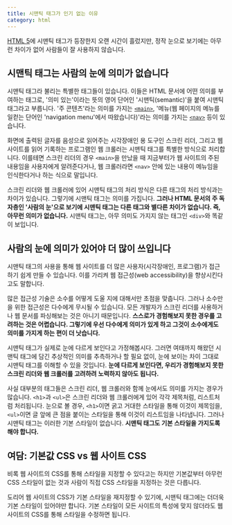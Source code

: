 ```yaml
---
title: 시맨틱 태그가 인기 없는 이유
category: html
---
```


[HTML 5][html5]에 시맨틱 태그가 등장한지 오랜 시간이 흘렀지만, 정작 눈으로 보기에는 아무런 차이가 없어 사람들이 잘 사용하지 않습니다.

## 시맨틱 태그는 사람의 눈에 의미가 없습니다

시맨틱 태그라 불리는 특별한 태그들이 있습니다. 이들은 HTML 문서에 어떤 의미를 부여하는 태그로, '의미 있는'이라는 뜻의 영어 단어인 '시맨틱(semantic)'을 붙여 시맨틱 태그라고 부릅니다. '주 콘텐츠'라는 의미를 가지는 [`<main>`][main-element], '메뉴(웹 페이지의 메뉴를 일컫는 단어인 'navigation menu'에서 따왔습니다)'라는 의미를 가지는 [`<nav>`][nav-element] 등이 있습니다.

화면에 출력된 글자를 음성으로 읽어주는 시각장애인 용 도구인 스크린 리더, 그리고 웹 사이트를 읽어 기록하는 프로그램인 웹 크롤러는 시맨틱 태그를 특별한 방식으로 처리합니다. 이를테면 스크린 리더의 경우 `<main>`을 만났을 때 지금부터가 웹 사이트의 주된 내용임을 사용자에게 알려준다거나, 웹 크롤러라면 `<nav>` 안에 있는 내용이 메뉴임을 인식한다거나 하는 식으로 말입니다.

스크린 리더와 웹 크롤러에 있어 시맨틱 태그의 처리 방식은 다른 태그의 처리 방식과는 차이가 있습니다. 그렇기에 시맨틱 태그는 의미를 가집니다. **그러나 HTML 문서의 주 독자층인 '사람의 눈'으로 보기에 시맨틱 태그는 다른 태그와 별다른 차이가 없습니다. 즉, 아무런 의미가 없습니다.** 시맨틱 태그는, 아무 의미도 가지지 않는 태그인 `<div>`와 똑같이 보입니다.

[html5]: https://developer.mozilla.org/docs/Web/Guide/HTML/HTML5

[main-element]: https://developer.mozilla.org/docs/Web/HTML/Element/main

[nav-element]: https://developer.mozilla.org/docs/Web/HTML/Element/nav

## 사람의 눈에 의미가 있어야 더 많이 쓰입니다

시맨틱 태그의 사용을 통해 웹 사이트를 더 많은 사용자(시각장애인, 프로그램)가 접근하기 쉽게 만들 수 있습니다. 이를 가리켜 웹 접근성(web accessibility)을 향상시킨다고도 말합니다.

많은 접근성 기술은 소수를 어떻게 도울 지에 대해서만 초점을 맞춥니다. 그러나 소수만을 위한 접근성은 다수에게 무시될 수 있습니다. 모든 개발자가 스크린 리더를 사용하거나 웹 문서를 파싱해보는 것은 아니기 때문입니다. **스스로가 경험해보지 못한 경우를 고려하는 것은 어렵습니다. 그렇기에 우선 다수에게 의미가 있게 하고 그것이 소수에게도 의미를 가지게 하는 편이 더 낫습니다.**

시맨틱 태그가 실제로 눈에 다르게 보인다고 가정해봅시다. 그러면 여태까지 해왔던 시맨틱 태그에 담긴 추상적인 의미를 추측하거나 할 필요 없이, 눈에 보이는 차이 그대로 시맨틱 태그를 이해할 수 있을 것입니다. **눈에 다르게 보인다면, 우리가 경험해보지 못한 스크린 리더와 웹 크롤러를 고려하려 노력하지 않아도 됩니다.**

사실 대부분의 태그들은 스크린 리더, 웹 크롤러와 함께 눈에서도 의미를 가지는 경우가 많습니다. `<h1>`과 `<ul>`은 스크린 리더와 웹 크롤러에게 있어 각각 제목처럼, 리스트처럼 처리됩니다. 눈으로 볼 경우, `<h1>`이면 굵고 거대한 스타일을 통해 이것이 제목임을, `<ul>`이면 글 앞에 큰 점을 붙이는 스타일을 통해 이것이 리스트임을 나타냅니다. 그러나 시맨틱 태그는 이러한 기본 스타일이 없습니다. **시맨틱 태그도 기본 스타일을 가지도록 해야 합니다.**

## 여담: 기본값 CSS vs 웹 사이트 CSS

비록 웹 사이트의 CSS를 통해 스타일을 지정할 수 있다고는 하지만 기본값부터 아무런 CSS 스타일이 없는 것과 사람이 직접 CSS 스타일을 지정하는 것은 다릅니다.

도리어 웹 사이트의 CSS가 기본 스타일을 재지정할 수 있기에, 시맨틱 태그에는 더더욱 기본 스타일이 있어야만 합니다. 기본 스타일이 모든 사이트의 특성에 맞지 않더라도 웹 사이트의 CSS를 통해 스타일을 수정하면 됩니다.

